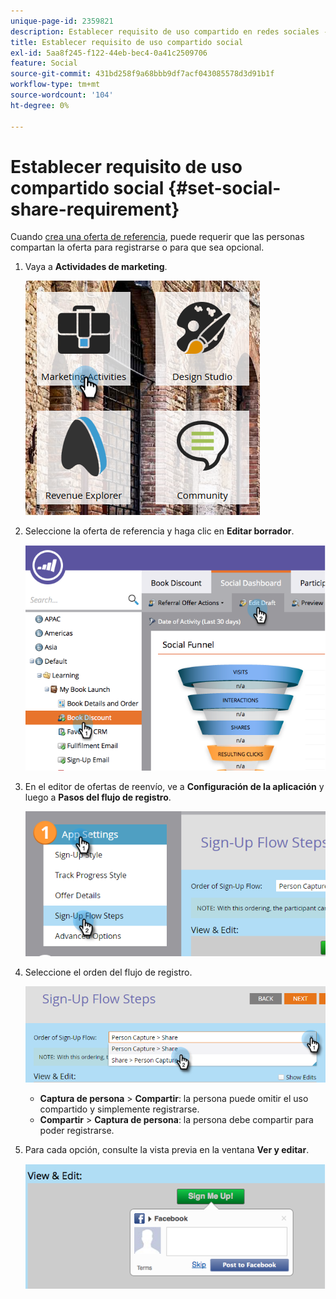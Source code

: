 ```yaml
---
unique-page-id: 2359821
description: Establecer requisito de uso compartido en redes sociales - Documentos de Marketo - Documentación del producto
title: Establecer requisito de uso compartido social
exl-id: 5aa8f245-f122-44eb-bec4-0a41c2509706
feature: Social
source-git-commit: 431bd258f9a68bbb9df7acf043085578d3d91b1f
workflow-type: tm+mt
source-wordcount: '104'
ht-degree: 0%

---
```


# Establecer requisito de uso compartido social {#set-social-share-requirement}

Cuando [crea una oferta de referencia](/help/marketo/product-docs/demand-generation/social/referral-offers/create-a-referral-offer.md), puede requerir que las personas compartan la oferta para registrarse o para que sea opcional.

1. Vaya a **Actividades de marketing**.

   ![](assets/ma-1.png)

1. Seleccione la oferta de referencia y haga clic en **Editar borrador**.

   ![](assets/image2015-4-22-13-3a30-3a36.png)

1. En el editor de ofertas de reenvío, ve a **Configuración de la aplicación** y luego a **Pasos del flujo de registro**.

   ![](assets/three.png)

1. Seleccione el orden del flujo de registro.

   ![](assets/four.png)

   * **Captura de persona** > **Compartir**: la persona puede omitir el uso compartido y simplemente registrarse.
   * **Compartir** > **Captura de persona**: la persona debe compartir para poder registrarse.

1. Para cada opción, consulte la vista previa en la ventana **Ver y editar**.

   ![](assets/image2015-4-22-13-3a34-3a28.png)
